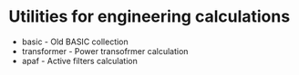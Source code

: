 # Utilities for engineering calculations
* basic - Old BASIC collection 
* transformer - Power transofrmer calculation
* apaf - Active filters calculation